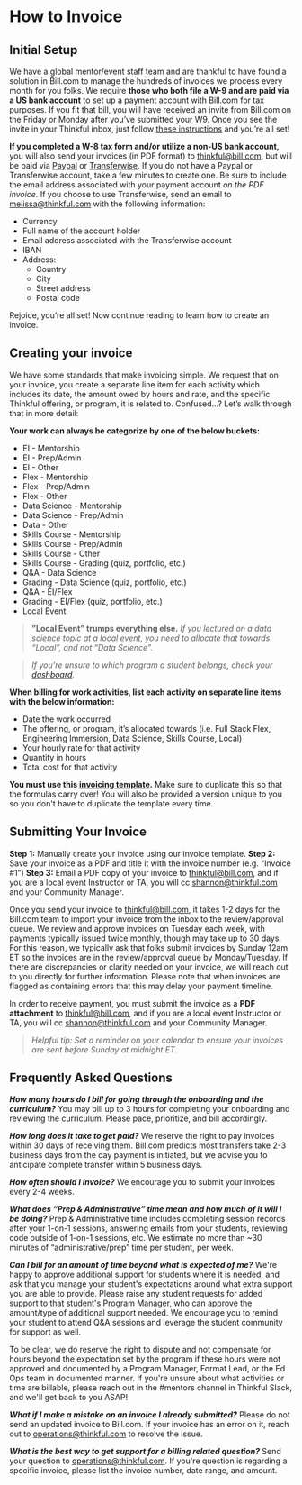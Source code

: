 # How to Invoice

## Initial Setup


We have a global mentor/event staff team and are thankful to have found a solution in Bill.com to manage the hundreds of invoices we process every month for you folks. We require **those who both file a W-9 and are paid via a US bank account** to set up a payment account with Bill.com for tax purposes. If you fit that bill, you will have received an invite from Bill.com on the Friday or Monday after you’ve submitted your W9. Once you see the invite in your Thinkful inbox, just follow [these instructions](https://docs.google.com/document/d/1GZnuI9u3PYqdV30-mqKhpIBD4oTD1knYPMsFrhVD_DQ/edit) and you’re all set!

**If you completed a W-8 tax form and/or utilize a non-US bank account,** you will also send your invoices (in PDF format) to thinkful@bill.com, but will be paid via [Paypal](https://www.paypal.com) or [Transferwise](https://transferwise.com). If you do not have a Paypal or Transferwise account, take a few minutes to create one. Be sure to include the email address associated with your payment account *on the PDF invoice.* If you choose to use Transferwise, send an email to melissa@thinkful.com with the following information:
   * Currency
   * Full name of the account holder
   * Email address associated with the Transferwise account
   * IBAN
   * Address:
      * Country
      * City
      * Street address
      * Postal code

Rejoice, you’re all set! Now continue reading to learn how to create an invoice. 


## Creating your invoice

We have some standards that make invoicing simple. We request that on your invoice, you create a separate line item for each activity which includes its date, the amount owed by hours and rate, and the specific Thinkful offering, or program, it is related to. Confused…? Let’s walk through that in more detail: 

**Your work can always be categorize by one of the below buckets:**
   * EI - Mentorship
   * EI - Prep/Admin
   * EI - Other
   * Flex - Mentorship
   * Flex - Prep/Admin
   * Flex - Other
   * Data Science - Mentorship
   * Data Science - Prep/Admin
   * Data - Other
   * Skills Course - Mentorship
   * Skills Course - Prep/Admin
   * Skills Course - Other
   * Skills Course - Grading (quiz, portfolio, etc.)
   * Q&A - Data Science
   * Grading - Data Science (quiz, portfolio, etc.)
   * Q&A - EI/Flex
   * Grading - EI/Flex (quiz, portfolio, etc.)
   * Local Event

>**”Local Event” trumps everything else.** *If you lectured on a data science topic at a local event, you need to allocate that towards “Local”, and not “Data Science”.*

>*If you're unsure to which program a student belongs, check your [dashboard](https://dashboard.thinkful.com/).*

**When billing for work activities, list each activity on separate line items with the below information:**
   * Date the work occurred
   * The offering, or program, it’s allocated towards (i.e. Full Stack Flex, Engineering Immersion, Data Science, Skills Course, Local)
   * Your hourly rate for that activity
   * Quantity in hours
   * Total cost for that activity

**You must use this [invoicing template](https://www.dropbox.com/s/gfjzdsenk21onny/Mentor%20Invoice%20Template%20%281%29.xlsx?dl=0).** Make sure to duplicate this so that the formulas carry over! You will also be provided a version unique to you so you don't have to duplicate the template every time.


## Submitting Your Invoice

**Step 1:** Manually create your invoice using our invoice template.
**Step 2:** Save your invoice as a PDF and title it with the invoice number (e.g. “Invoice #1”)
**Step 3:** Email a PDF copy of your invoice to thinkful@bill.com, and if you are a local event Instructor or TA, you will cc shannon@thinkful.com and your Community Manager.

Once you send your invoice to thinkful@bill.com, it takes 1-2 days for the Bill.com team to import your invoice from the inbox to the review/approval queue. We review and approve invoices on Tuesday each week, with payments typically issued twice monthly, though may take up to 30 days. For this reason, we typically ask that folks submit invoices by Sunday 12am ET so the invoices are in the review/approval queue by Monday/Tuesday. If there are discrepancies or clarity needed on your invoice, we will reach out to you directly for further information. Please note that when invoices are flagged as containing errors that this may delay your payment timeline.

In order to receive payment, you must submit the invoice as a **PDF attachment** to thinkful@bill.com, and if you are a local event Instructor or TA, you will cc shannon@thinkful.com and your Community Manager.


> *Helpful tip: Set a reminder on your calendar to ensure your invoices are sent before Sunday at midnight ET.*


## Frequently Asked Questions

***How many hours do I bill for going through the onboarding and the curriculum?***
You may bill up to 3 hours for completing your onboarding and reviewing the curriculum. Please pace, prioritize, and bill accordingly.

***How long does it take to get paid?***
We reserve the right to pay invoices within 30 days of receiving them. Bill.com predicts most transfers take 2-3 business days from the day payment is initiated, but we advise you to anticipate complete transfer within 5 business days.

***How often should I invoice?*** 
We encourage you to submit your invoices every 2-4 weeks. 

***What does “Prep & Administrative” time mean and how much of it will I be doing?***
Prep & Administrative time includes completing session records after your 1-on-1 sessions, answering emails from your students, reviewing code outside of 1-on-1 sessions, etc. We estimate no more than ~30 minutes of “administrative/prep” time per student, per week.

***Can I bill for an amount of time beyond what is expected of me?***
We're happy to approve additional support for students where it is needed, and ask that you manage your student's expectations around what extra support you are able to provide. Please raise any student requests for added support to that student's Program Manager, who can approve the amount/type of additional support needed. We encourage you to remind your student to attend Q&A sessions and leverage the student community for support as well. 

To be clear, we do reserve the right to dispute and not compensate for hours beyond the expectation set by the program if these hours were not approved and documented by a Program Manager, Format Lead, or the Ed Ops team in documented manner. If you're unsure about what activities or time are billable, please reach out in the #mentors channel in Thinkful Slack, and we'll get back to you ASAP!

***What if I make a mistake on an invoice I already submitted?***
Please do not send an updated invoice to Bill.com. If your invoice has an error on it, reach out to operations@thinkful.com to resolve the issue. 

***What is the best way to get support for a billing related question?***
Send your question to operations@thinkful.com. If you're question is regarding a specific invoice, please list the invoice number, date range, and amount. 
